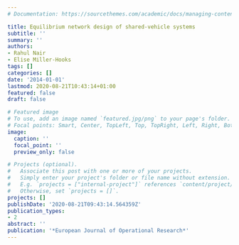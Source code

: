 ```yaml
---
# Documentation: https://sourcethemes.com/academic/docs/managing-content/

title: Equilibrium network design of shared-vehicle systems
subtitle: ''
summary: ''
authors:
- Rahul Nair
- Elise Miller-Hooks
tags: []
categories: []
date: '2014-01-01'
lastmod: 2020-08-21T10:43:14+01:00
featured: false
draft: false

# Featured image
# To use, add an image named `featured.jpg/png` to your page's folder.
# Focal points: Smart, Center, TopLeft, Top, TopRight, Left, Right, BottomLeft, Bottom, BottomRight.
image:
  caption: ''
  focal_point: ''
  preview_only: false

# Projects (optional).
#   Associate this post with one or more of your projects.
#   Simply enter your project's folder or file name without extension.
#   E.g. `projects = ["internal-project"]` references `content/project/deep-learning/index.md`.
#   Otherwise, set `projects = []`.
projects: []
publishDate: '2020-08-21T09:43:14.564359Z'
publication_types:
- 2
abstract: ''
publication: '*European Journal of Operational Research*'
---
```

